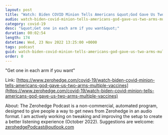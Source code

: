 ```yaml
---
layout: post
title: "Watch: Biden COVID Minion Tells Americans &quot;God Gave Us Two Arms&quot; For Multiple Vaccines"
audio: watch-biden-covid-minion-tells-americans-god-gave-us-two-arms-multiple-vaccines-0
category: covid-19
desc: "&quot;Get one in each arm if you want&quot;"
duration: 00:02:54
length: 174
datetime: Wed, 23 Nov 2022 13:25:00 +0000
tags: podcast
guid: watch-biden-covid-minion-tells-americans-god-gave-us-two-arms-multiple-vaccines-0
order: 0
---
```

&quot;Get one in each arm if you want&quot;

Link: [https://www.zerohedge.com/covid-19/watch-biden-covid-minion-tells-americans-god-gave-us-two-arms-multiple-vaccines](https://www.zerohedge.com/covid-19/watch-biden-covid-minion-tells-americans-god-gave-us-two-arms-multiple-vaccines)

About: The Zerohedge Podcast is a non-commercial, automated program, designed to give people a way to get news from Zerohedge in an audio format.  I am actively working on tweaking and improving the setup to create a better listening experience (October 2022).  Suggestions are welcome: [zerohedgePodcast@outlook.com](mailto:zerohedgePodcast@outlook.com)